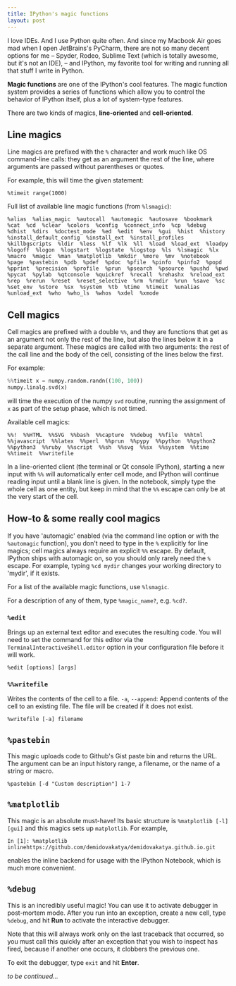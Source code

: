 ```yaml
---
title: IPython's magic functions
layout: post
---
```


I love IDEs. And I use Python quite often. And since my Macbook Air goes mad when I open JetBrains's PyCharm, there are not so many decent options for me – Spyder, Rodeo, Sublime Text (which is totally awesome, but it's not an IDE), – and IPython, my favorite tool for writing and running all that stuff I write in Python.

**Magic functions** are one of the IPython's cool features. The magic function system provides a series of functions which allow you to
control the behavior of IPython itself, plus a lot of system-type
features. 

There are two kinds of magics, **line-oriented** and **cell-oriented**.

## Line magics

Line magics are prefixed with the `%` character and work much like OS
command-line calls: they get as an argument the rest of the line, where
arguments are passed without parentheses or quotes.

For example, this will time the given statement:

```
%timeit range(1000)
```

Full list of available line magic functions (from `%lsmagic`):

```
%alias  %alias_magic  %autocall  %automagic  %autosave  %bookmark  %cat  %cd  %clear  %colors  %config  %connect_info  %cp  %debug  %dhist  %dirs  %doctest_mode  %ed  %edit  %env  %gui  %hist  %history  %install_default_config  %install_ext  %install_profiles  %killbgscripts  %ldir  %less  %lf  %lk  %ll  %load  %load_ext  %loadpy  %logoff  %logon  %logstart  %logstate  %logstop  %ls  %lsmagic  %lx  %macro  %magic  %man  %matplotlib  %mkdir  %more  %mv  %notebook  %page  %pastebin  %pdb  %pdef  %pdoc  %pfile  %pinfo  %pinfo2  %popd  %pprint  %precision  %profile  %prun  %psearch  %psource  %pushd  %pwd  %pycat  %pylab  %qtconsole  %quickref  %recall  %rehashx  %reload_ext  %rep  %rerun  %reset  %reset_selective  %rm  %rmdir  %run  %save  %sc  %set_env  %store  %sx  %system  %tb  %time  %timeit  %unalias  %unload_ext  %who  %who_ls  %whos  %xdel  %xmode
```


## Cell magics

Cell magics are prefixed with a double `%%`, and they are functions that get as an argument not only the rest of the line, but also the lines below it in a
separate argument.  These magics are called with two arguments: the rest of the
call line and the body of the cell, consisting of the lines below the first.

For example:
        
```python
%%timeit x = numpy.random.randn((100, 100))
numpy.linalg.svd(x)
```

will time the execution of the numpy `svd` routine, running the assignment of `x` as part of the setup phase, which is not timed.

Available cell magics:
```
%%!  %%HTML  %%SVG  %%bash  %%capture  %%debug  %%file  %%html  %%javascript  %%latex  %%perl  %%prun  %%pypy  %%python  %%python2  %%python3  %%ruby  %%script  %%sh  %%svg  %%sx  %%system  %%time  %%timeit  %%writefile
```

In a line-oriented client (the terminal or Qt console IPython), starting a new
input with `%%` will automatically enter cell mode, and IPython will continue
reading input until a blank line is given.  In the notebook, simply type the
whole cell as one entity, but keep in mind that the `%%` escape can only be at
the very start of the cell.

## How-to & some really cool magics

If you have 'automagic' enabled (via the command line option or with the `%automagic` function), you don't need to type in the `%` explicitly for line magics; cell magics always require an explicit `%%` escape.  By default,
IPython ships with automagic on, so you should only rarely need the `%` escape. For example, typing `%cd mydir` changes your working directory
to 'mydir', if it exists.

For a list of the available magic functions, use `%lsmagic`.

For a description of any of them, type `%magic_name?`, e.g. `%cd?`.

### `%edit`

Brings up an external text editor and executes the resulting code. You will need to set the command for
this editor via the ``TerminalInteractiveShell.editor`` option in your
configuration file before it will work.

```
%edit [options] [args]
```

### `%%writefile`

Writes the contents of the cell to a file. `-a`, `--append`: Append contents of the cell to an existing file. The file will be created if it does not exist.

```
%writefile [-a] filename
```

## `%pastebin`

This magic uploads code to Github's Gist paste bin and returns the URL. The argument can be an input history range, a filename, or the name of a string or macro.

```
%pastebin [-d "Custom description"] 1-7
```
    
## `%matplotlib`

This magic is an absolute must-have! Its basic structure is `%matplotlib [-l] [gui]` and this magics sets up `matplotlib`. For example, 

```
In [1]: %matplotlib inlinehttps://github.com/demidovakatya/demidovakatya.github.io.git
```

enables the inline backend for usage with the IPython Notebook, which is much more convenient.

## `%debug`

This is an incredibly useful magic! You can use it to activate debugger in post-mortem mode. After you run into an exception, create a new cell, type `%debug`, and hit **Run** to activate the interactive debugger.

Note that this will always work only on the last traceback that occurred, so you must call this quickly after an exception that you wish to inspect has fired, because if another one occurs, it clobbers the previous one.

To exit the debugger, type `exit` and hit **Enter**.

*to be continued...*


